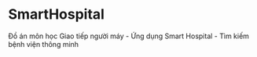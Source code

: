 # SmartHospital
Đồ án môn học Giao tiếp người máy - Ứng dụng Smart Hospital - Tìm kiếm bệnh viện thông minh